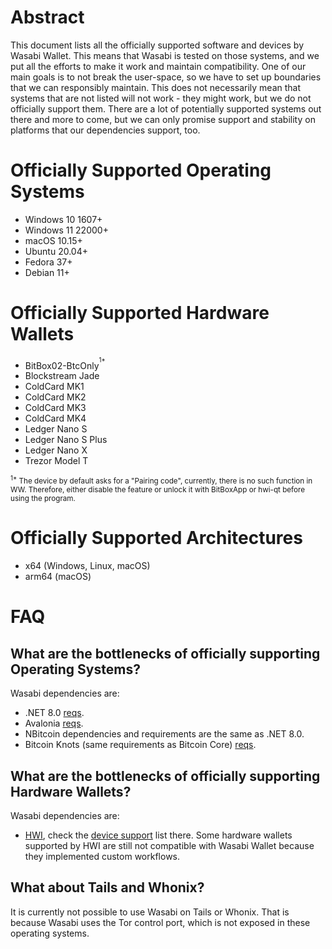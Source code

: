 # Abstract

This document lists all the officially supported software and devices by Wasabi Wallet. This means that Wasabi is tested on those systems, and we put all the efforts to make it work and maintain compatibility. One of our main goals is to not break the user-space, so we have to set up boundaries that we can responsibly maintain. This does not necessarily mean that systems that are not listed will not work - they might work, but we do not officially support them. There are a lot of potentially supported systems out there and more to come, but we can only promise support and stability on platforms that our dependencies support, too.

# Officially Supported Operating Systems

- Windows 10 1607+
- Windows 11 22000+
- macOS 10.15+
- Ubuntu 20.04+
- Fedora 37+
- Debian 11+

# Officially Supported Hardware Wallets

- BitBox02-BtcOnly<sup><sup>1*</sup></sup>
- Blockstream Jade
- ColdCard MK1
- ColdCard MK2
- ColdCard MK3
- ColdCard MK4
- Ledger Nano S
- Ledger Nano S Plus
- Ledger Nano X
- Trezor Model T

<sup><sup>1*</sup> The device by default asks for a "Pairing code", currently, there is no such function in WW. Therefore, either disable the feature or unlock it with BitBoxApp or hwi-qt before using the program.</sup>

# Officially Supported Architectures

- x64 (Windows, Linux, macOS)
- arm64 (macOS)

# FAQ

## What are the bottlenecks of officially supporting Operating Systems?

Wasabi dependencies are:
- .NET 8.0 [reqs](https://github.com/dotnet/core/blob/main/release-notes/7.0/supported-os.md).
- Avalonia [reqs](https://github.com/AvaloniaUI/Avalonia/wiki/Runtime-Requirements).
- NBitcoin dependencies and requirements are the same as .NET 8.0.
- Bitcoin Knots (same requirements as Bitcoin Core) [reqs](https://bitcoin.org/en/bitcoin-core/features/requirements#system-requirements).

## What are the bottlenecks of officially supporting Hardware Wallets?

Wasabi dependencies are:
- [HWI](https://github.com/bitcoin-core/HWI), check the [device support](https://github.com/bitcoin-core/HWI#device-support) list there. Some hardware wallets supported by HWI are still not compatible with Wasabi Wallet because they implemented custom workflows.

## What about Tails and Whonix?

It is currently not possible to use Wasabi on Tails or Whonix.
That is because Wasabi uses the Tor control port, which is not exposed in these operating systems.
